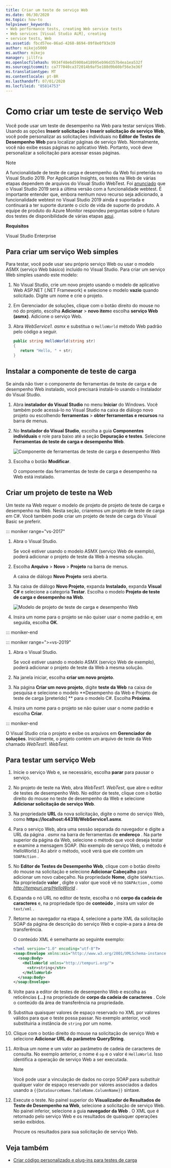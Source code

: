 ```yaml
---
title: Criar um teste de serviço Web
ms.date: 06/30/2020
ms.topic: how-to
helpviewer_keywords:
- Web performance tests, creating Web service tests
- Web services [Visual Studio ALM], creating
- service tests, Web
ms.assetid: fbcd57ee-06ad-4260-8694-09f8e0f93e39
author: mikejo5000
ms.author: mikejo
manager: jillfra
ms.openlocfilehash: 9934f48e6d5900a418995eb96d357b4ea1ea532f
ms.sourcegitcommit: ca777040ca372014b9af5e188d9b60bf56e3e36f
ms.translationtype: MT
ms.contentlocale: pt-BR
ms.lasthandoff: 07/01/2020
ms.locfileid: "85814753"
---
```

# <a name="how-to-create-a-web-service-test"></a>Como criar um teste de serviço Web

Você pode usar um teste de desempenho na Web para testar serviços Web. Usando as opções **Inserir solicitação** e **Inserir solicitação de serviço Web**, você pode personalizar as solicitações individuais no **Editor de Testes de Desempenho Web** para localizar páginas de serviço Web. Normalmente, você não exibe essas páginas no aplicativo Web. Portanto, você deve personalizar a solicitação para acessar essas páginas.

>[!NOTE]
> A funcionalidade de teste de carga e desempenho da Web foi preterida no Visual Studio 2019. Por Application Insights, os testes na Web de várias etapas dependem de arquivos do Visual Studio WebTest. Foi [anunciado](https://devblogs.microsoft.com/devops/cloud-based-load-testing-service-eol/) que o Visual Studio 2019 será a última versão com a funcionalidade webtest. É importante entender que, embora nenhum novo recurso seja adicionado, a funcionalidade webtest no Visual Studio 2019 ainda é suportada e continuará a ter suporte durante o ciclo de vida de suporte do produto. A equipe de produto do Azure Monitor respondeu perguntas sobre o futuro dos testes de disponibilidade de várias etapas [aqui](https://github.com/MicrosoftDocs/azure-docs/issues/26050#issuecomment-468814101).

**Requisitos**

Visual Studio Enterprise

## <a name="to-create-a-simple-web-service"></a>Para criar um serviço Web simples

Para testar, você pode usar seu próprio serviço Web ou usar o modelo ASMX (serviço Web básico) incluído no Visual Studio. Para criar um serviço Web simples usando este modelo:

1. No Visual Studio, crie um novo projeto usando o modelo de aplicativo Web ASP.NET (.NET Framework) e selecione o modelo **vazio** quando solicitado. Digite um nome e crie o projeto.

1. Em Gerenciador de soluções, clique com o botão direito do mouse no nó do projeto, escolha **Adicionar**  >  **novo item**e escolha **serviço Web (asmx)**. Adicione o serviço Web.

1. Abra *WebService1. asmx* e substitua o `HelloWorld` método Web padrão pelo código a seguir.

   ```csharp
   public string HelloWorld(string str)
   {
      return "Hello, " + str;
   }
   ```

## <a name="install-the-load-testing-component"></a>Instalar a componente de teste de carga

Se ainda não tiver o componente de ferramentas de teste de carga e de desempenho Web instalado, você precisará instalá-lo usando o Instalador do Visual Studio.

1. Abra **instalador do Visual Studio** no menu **Iniciar** do Windows. Você também pode acessá-lo no Visual Studio na caixa de diálogo novo projeto ou escolhendo **ferramentas**  >  **obter ferramentas e recursos** na barra de menus.

1. No **Instalador do Visual Studio**, escolha a guia **Componentes individuais** e role para baixo até a seção **Depuração e testes**. Selecione **Ferramentas de teste de carga e desempenho Web**.

   ![Componente de ferramentas de teste de carga e desempenho Web](media/web-perf-load-testing-tools-component.png)

1. Escolha o botão **Modificar**.

   O componente das ferramentas de teste de carga e desempenho na Web está instalado.

## <a name="create-a-web-test-project"></a>Criar um projeto de teste na Web

Um teste na Web requer o modelo de projeto de projeto de teste de carga e desempenho na Web. Nesta seção, criaremos um projeto de teste de carga em C#. Você também pode criar um projeto de teste de carga do Visual Basic se preferir.

::: moniker range="vs-2017"

1. Abra o Visual Studio.

   Se você estiver usando o modelo ASMX (serviço Web de exemplo), poderá adicionar o projeto de teste da Web à mesma solução.

2. Escolha **Arquivo** > **Novo** > **Projeto** na barra de menus.

   A caixa de diálogo **Novo Projeto** será aberta.

3. Na caixa de diálogo **Novo Projeto**, expanda **Instalado**, expanda **Visual C#** e selecione a categoria **Testar**. Escolha o modelo **Projeto de teste de carga e desempenho na Web**.

   ![Modelo de projeto de teste de carga e desempenho Web](media/web-perf-load-test-project-template.png)

4. Insira um nome para o projeto se não quiser usar o nome padrão e, em seguida, escolha **OK**.

::: moniker-end

::: moniker range=">=vs-2019"

1. Abra o Visual Studio.

   Se você estiver usando o modelo ASMX (serviço Web de exemplo), poderá adicionar o projeto de teste da Web à mesma solução.

2. Na janela iniciar, escolha **criar um novo projeto**.

3. Na página **Criar um novo projeto**, digite **teste da Web** na caixa de pesquisa e selecione o modelo **Desempenho da Web e Projeto de teste de carga \[preterido] ** para o modelo C#. Escolha **Próxima**.

4. Insira um nome para o projeto se não quiser usar o nome padrão e escolha **Criar**.

::: moniker-end

   O Visual Studio cria o projeto e exibe os arquivos em **Gerenciador de soluções**. Inicialmente, o projeto contém um arquivo de teste da Web chamado *WebTest1. WebTest*.

## <a name="to-test-a-web-service"></a>Para testar um serviço Web

1. Inicie o serviço Web e, se necessário, escolha **parar** para pausar o serviço.

1. No projeto de teste na Web, abra *WebTest1. WebTest*, que abre o editor de testes de desempenho Web. No editor de teste, clique com o botão direito do mouse no teste de desempenho da Web e selecione **Adicionar solicitação de serviço Web**.

1. Na propriedade **URL** da nova solicitação, digite o nome do serviço Web, como **https://localhost:44318/WebService1.asmx**.

1. Para o serviço Web, abra uma sessão separada do navegador e digite a URL da página *. asmx* na barra de ferramentas de **endereço** . Na parte superior da página da Web, selecione o método que você deseja testar e examine a mensagem SOAP. (No exemplo de serviço Web, o método é HelloWorld.) Ao abrir o método, você verá que ele contém um `SOAPAction` .

1. No **Editor de Testes de Desempenho Web**, clique com o botão direito do mouse na solicitação e selecione **Adicionar Cabeçalho** para adicionar um novo cabeçalho. Na propriedade **Nome**, digite `SOAPAction`. Na propriedade **valor** , digite o valor que você vê no `SOAPAction` , como *http://tempuri.org/HelloWorld* .

1. Expanda o nó URL no editor de teste, escolha o nó **corpo da cadeia de caracteres** e, na propriedade tipo de **conteúdo** , insira um valor de `text/xml` .

1. Retorne ao navegador na etapa 4, selecione a parte XML da solicitação SOAP da página de descrição do serviço Web e copie-a para a área de transferência.

   O conteúdo XML é semelhante ao seguinte exemplo:

     ```xml
     <?xml version="1.0" encoding="utf-8"?>
     <soap:Envelope xmlns:xsi="http://www.w3.org/2001/XMLSchema-instance" xmlns:xsd="http://www.w3.org/2001/XMLSchema" xmlns:soap="http://schemas.xmlsoap.org/soap/envelope/">
       <soap:Body>
         <HelloWorld xmlns="http://tempuri.org/">
           <str>string</str>
         </HelloWorld>
       </soap:Body>
     </soap:Envelope>
     ```

1. Volte para a editor de testes de desempenho Web e escolha as reticências **(...)** na propriedade de **corpo da cadeia de caracteres** . Cole o conteúdo da área de transferência na propriedade.

1. Substitua quaisquer valores de espaço reservado no XML por valores válidos para que o teste possa passar. No exemplo anterior, você substituiria a instância de `string` por um nome.

1. Clique com o botão direito do mouse na solicitação de serviço Web e selecione **Adicionar URL do parâmetro QueryString**.

1. Atribua um nome e um valor ao parâmetro de cadeia de caracteres de consulta. No exemplo anterior, o nome é `op` e o valor é `HelloWorld`. Isso identifica a operação de serviço Web a ser executada.

    > [!NOTE]
    > Você pode usar a vinculação de dados no corpo SOAP para substituir qualquer valor de espaço reservado por valores associados a dados usando a `{{DataSourceName.TableName.ColumnName}}` sintaxe.

1. Execute o teste. No painel superior do **Visualizador de Resultados de Teste de Desempenho na Web**, selecione a solicitação de serviço Web. No painel inferior, selecione a guia **navegador da Web** . O XML que é retornado pelo serviço Web e os resultados de quaisquer operações serão exibidos.

   Procure os resultados para sua solicitação de serviço Web.

## <a name="see-also"></a>Veja também

- [Criar código personalizado e plug-ins para testes de carga](../test/create-custom-code-and-plug-ins-for-load-tests.md)
